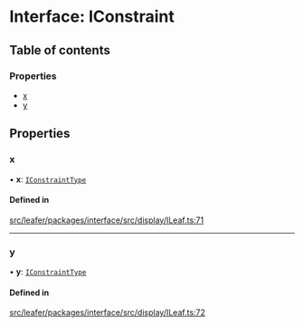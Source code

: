# Interface: IConstraint

## Table of contents

### Properties

- [x](IConstraint.md#x)
- [y](IConstraint.md#y)

## Properties

### x

• **x**: [`IConstraintType`](../modules.md#iconstrainttype)

#### Defined in

[src/leafer/packages/interface/src/display/ILeaf.ts:71](https://github.com/leaferjs/leafer/blob/e3d29379fa30ec6414b4ee45872fc9fd9c3f2178/packages/interface/src/display/ILeaf.ts#L71)

___

### y

• **y**: [`IConstraintType`](../modules.md#iconstrainttype)

#### Defined in

[src/leafer/packages/interface/src/display/ILeaf.ts:72](https://github.com/leaferjs/leafer/blob/e3d29379fa30ec6414b4ee45872fc9fd9c3f2178/packages/interface/src/display/ILeaf.ts#L72)
